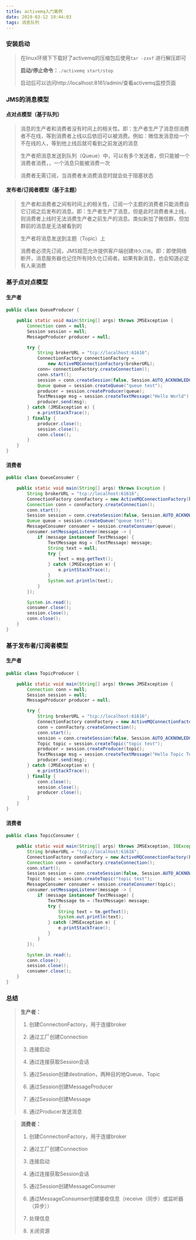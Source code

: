 ```yaml
---
title: activemq入门案例
date: 2019-03-12 19:44:03
tags: 消息队列
---
```


### 安装启动

> 在linux环境下下载好了activemq的压缩包后使用`tar -zxvf` 进行解压即可
>
> **启动/停止命令：**`./activemq start/stop`
>
> 启动后可以访问http://localhost:8161/admin/查看activemq监控页面

### JMS的消息模型

#### 点对点模型（基于队列）

> 消息的生产者和消费者没有时间上的相关性。即：生产者生产了消息但消费者不在线，等到消费者上线以后依旧可以被消费。例如：微信发消息给一个不在线的人，等到他上线后就可看到之前发送的消息
>
> 生产者把消息发送到队列（Queue）中，可以有多个发送者，但只能被一个消费者消费，，一个消息只能被消费一次
>
> 消费者无需订阅，当消费者未消费消息时就会处于阻塞状态

#### 发布者/订阅者模型（基于主题）

> 生产者和消费者之间有时间上的相关性，订阅一个主题的消费者只能消费自它订阅之后发布的消息。即：生产者生产了消息，但是此时消费者未上线，则消费者上线时无法消费生产者之前生产的消息。类似新加了微信群，但加群前的消息是无法被看到的
>
> 生产者将消息发送到主题（Topic）上
>
> 消费者必须先订阅，JMS规范允许提供客户端创建`持久订阅`。即：即使网络断开，消息服务器也记住所有持久化订阅者。如果有新消息，也会知道必定有人来消费

### 基于点对点模型

#### 生产者

~~~java
public class QueueProducer {

    public static void main(String[] args) throws JMSException {
        Connection conn = null;
        Session session = null;
        MessageProducer producer = null;

        try {
            String brokerURL = "tcp://localhost:61616";
            ConnectionFactory connectionFactory = 
                new ActiveMQConnectionFactory(brokerURL);
            conn= connectionFactory.createConnection();
            conn.start();
            session = conn.createSession(false, Session.AUTO_ACKNOWLEDGE);
            Queue queue = session.createQueue("queue test");
            producer = session.createProducer(queue);
            TextMessage msg = session.createTextMessage("Hello World");
            producer.send(msg);
        } catch (JMSException e) {
            e.printStackTrace();
        } finally {
            producer.close();
            session.close();
            conn.close();
        }
    }
}

~~~

#### 消费者

~~~java
public class QueueConsumer {

    public static void main(String[] args) throws Exception {
        String brokerURL = "tcp://localhost:61616";
        ConnectionFactory connFactory = new ActiveMQConnectionFactory(brokerURL);
        Connection conn = connFactory.createConnection();
        conn.start();
        Session session = conn.createSession(false, Session.AUTO_ACKNOWLEDGE);
        Queue queue = session.createQueue("queue test");
        MessageConsumer consumer = session.createConsumer(queue);
        consumer.setMessageListener(message -> {
            if (message instanceof TextMessage) {
                TextMessage msg = (TextMessage) message;
                String text = null;
                try {
                    text = msg.getText();
                } catch (JMSException e) {
                    e.printStackTrace();
                }
                System.out.println(text);
            }
        });

        System.in.read();
        consumer.close();
        session.close();
        conn.close();
    }
}
~~~

### 基于发布者/订阅者模型

#### 生产者

~~~java
public class TopicProducer {

    public static void main(String[] args) throws JMSException {
        Connection conn = null;
        Session session = null;
        MessageProducer producer = null;

        try {
            String brokerURL = "tcp://localhost:61616";
            ConnectionFactory connFactory = new ActiveMQConnectionFactory(brokerURL);
            conn = connFactory.createConnection();
            conn.start();
            session = conn.createSession(false, Session.AUTO_ACKNOWLEDGE);
            Topic topic = session.createTopic("topic test");
            producer = session.createProducer(topic);
            TextMessage msg = session.createTextMessage("Hello Topic Test");
            producer.send(msg);
        } catch (JMSException e) {
            e.printStackTrace();
        } finally {
            conn.close();
            session.close();
            producer.close();
        }
    }
}

~~~



#### 消费者

~~~java
public class TopicConsumer {

    public static void main(String[] args) throws JMSException, IOException {
        String brokerURL = "tcp://localhost:61616";
        ConnectionFactory connFactory = new ActiveMQConnectionFactory(brokerURL);
        Connection conn = connFactory.createConnection();
        conn.start();
        Session session = conn.createSession(false, Session.AUTO_ACKNOWLEDGE);
        Topic topic = session.createTopic("topic test");
        MessageConsumer consumer = session.createConsumer(topic);
        consumer.setMessageListener(message -> {
            if (message instanceof TextMessage) {
                TextMessage tm = (TextMessage) message;
                try {
                    String text = tm.getText();
                    System.out.println(text);
                } catch (JMSException e) {
                    e.printStackTrace();
                }
            }
        });

        System.in.read();
        conn.close();
        session.close();
        consumer.close();
    }
}

~~~

### 总结

> **生产者：**
>
> 1. 创建ConnectionFactory，用于连接broker
>
> 2. 通过工厂创建Connection
>
> 3. 连接启动
>
> 4. 通过连接获取Session会话
>
> 5. 通过Session创建destination，两种目的地Queue、Topic
>
> 6. 通过Session创建MessageProducer
>
> 7. 通过Session创建Message
>
> 8. 通过Producer发送消息



> **消费者：**
>
> 1. 创建ConnectionFactory，用于连接broker
>
> 2. 通过工厂创建Connection
>
> 3. 连接启动
>
> 4. 通过连接获取Session会话
>
> 5. 通过Session创建MessageConsumer
>
> 6. 通过MessageConsumser创建接收信息（receive（同步）或监听器（异步））
>
> 7. 处理信息
>
> 8. 关闭资源

